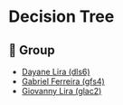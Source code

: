 # Decision Tree

## 👥 Group

- [Dayane Lira (dls6)](https://github.com/deyenelira)
- [Gabriel Ferreira (gfs4)](https://github.com/gabriel-ferreira-da-silva)
- [Giovanny Lira (glac2)](https://github.com/Giovanny29)
